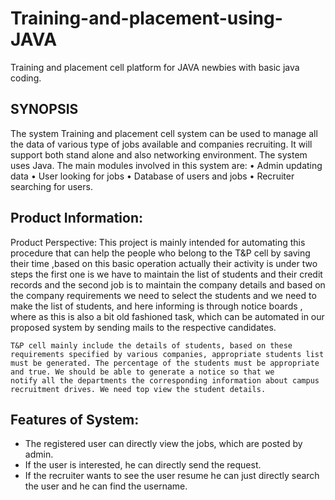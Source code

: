 # Training-and-placement-using-JAVA
Training and placement cell platform for JAVA newbies with basic java coding. 

## SYNOPSIS

The system Training and placement cell system
can be used to manage all the data of various type of jobs available and companies recruiting. It will support both stand alone and also networking environment. The system uses Java. The main modules involved in this system are:
  •	Admin updating data
  •	User looking for jobs
  •	Database of users and jobs
  •	Recruiter searching for users.

## Product Information:

  Product Perspective:
    This project is mainly intended for automating this procedure that can help the people who belong to the T&P cell by saving their time 
    ,based on this basic operation actually their activity is under two steps the first one is we have to maintain the list of students       and their credit records and the second job is to maintain the company details and based on the company requirements we need to select     the students and we need to make the list of students, and here informing is through notice boards , where as this is also a bit old       fashioned task, which can be automated in our proposed system by sending mails to the respective candidates.

    T&P cell mainly include the details of students, based on these requirements specified by various companies, appropriate students list 
    must be generated. The percentage of the students must be appropriate and true. We should be able to generate a notice so that we 
    notify all the departments the corresponding information about campus recruitment drives. We need top view the student details.

## Features of System:
  * The registered user can directly view the jobs, which are posted by admin. 
  * If the user is interested, he can directly send the request. 
  * If the recruiter wants to see the user resume he can just directly search the user and he can find the username.
